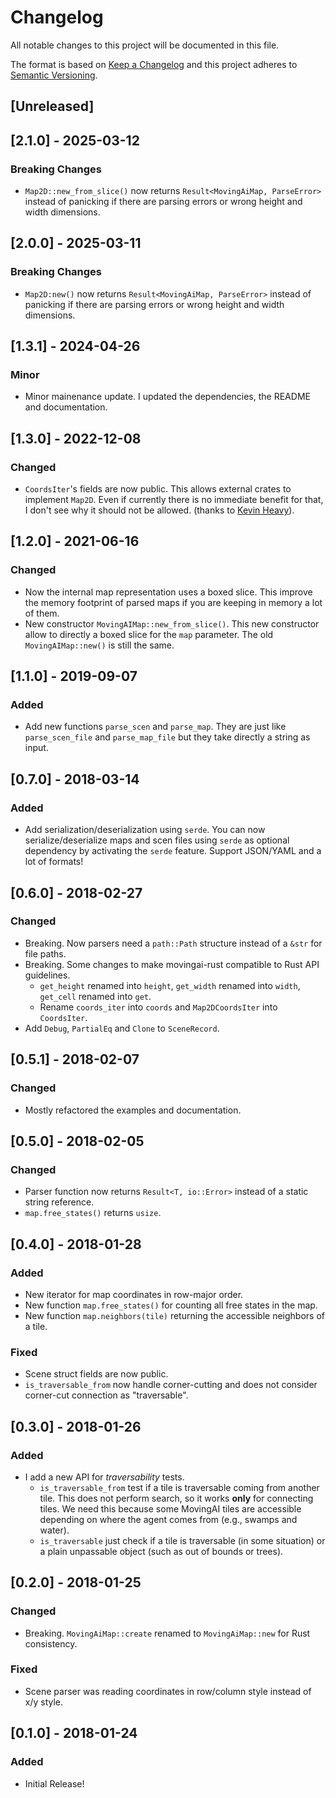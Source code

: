 # Changelog

All notable changes to this project will be documented in this file.

The format is based on [Keep a Changelog](http://keepachangelog.com/en/1.0.0/)
and this project adheres to [Semantic Versioning](http://semver.org/spec/v2.0.0.html).

## [Unreleased]

## [2.1.0] - 2025-03-12

### Breaking Changes

- `Map2D::new_from_slice()` now returns `Result<MovingAiMap, ParseError>` instead of panicking if there are parsing errors or wrong height and width dimensions.

## [2.0.0] - 2025-03-11

### Breaking Changes

- `Map2D:new()` now returns `Result<MovingAiMap, ParseError>` instead of panicking if there are parsing errors or wrong height and width dimensions.

## [1.3.1] - 2024-04-26

### Minor

- Minor mainenance update. I updated the dependencies, the README and documentation.

## [1.3.0] - 2022-12-08

### Changed

- `CoordsIter`'s fields are now public. This allows external crates to implement `Map2D`. Even if currently there is no immediate benefit for that, I don't see why it should not be allowed. (thanks to [Kevin Heavy](https://github.com/kevinheavey)).

## [1.2.0] - 2021-06-16

### Changed

- Now the internal map representation uses a boxed slice. This improve the memory footprint of parsed maps if you are keeping in memory a lot of them.
- New constructor `MovingAIMap::new_from_slice()`. This new constructor allow to directly a boxed slice for the `map` parameter. The old `MovingAIMap::new()` is still the same.

## [1.1.0] - 2019-09-07

### Added

- Add new functions `parse_scen` and `parse_map`. They are just like `parse_scen_file` and `parse_map_file` but they take directly a string as input.

## [0.7.0] - 2018-03-14

### Added

- Add serialization/deserialization using `serde`. You can now serialize/deserialize maps and scen files using `serde` as optional dependency by activating the `serde` feature. Support JSON/YAML and a lot of formats!

## [0.6.0] - 2018-02-27

### Changed

- Breaking. Now parsers need a `path::Path` structure instead of a `&str` for file paths.
- Breaking. Some changes to make movingai-rust compatible to Rust API guidelines.
  - `get_height` renamed into `height`, `get_width` renamed into `width`, `get_cell` renamed into `get`.
  - Rename `coords_iter` into `coords` and `Map2DCoordsIter` into `CoordsIter`.
- Add `Debug`, `PartialEq` and `Clone` to `SceneRecord`.

## [0.5.1] - 2018-02-07

### Changed

- Mostly refactored the examples and documentation.

## [0.5.0] - 2018-02-05

### Changed

- Parser function now returns `Result<T, io::Error>` instead of a static string reference.
- `map.free_states()` returns `usize`.

## [0.4.0] - 2018-01-28

### Added

- New iterator for map coordinates in row-major order.
- New function `map.free_states()` for counting all free states in the map.
- New function `map.neighbors(tile)` returning the accessible neighbors of a tile.

### Fixed

- Scene struct fields are now public.
- `is_traversable_from` now handle corner-cutting and does not consider corner-cut connection as "traversable".

## [0.3.0] - 2018-01-26

### Added

- I add a new API for _traversability_ tests.
  - `is_traversable_from` test if a tile is traversable coming from another tile. This does not perform search, so it works **only** for connecting tiles. We need this because some MovingAI tiles are accessible depending on where the agent comes from (e.g., swamps and water).
  - `is_traversable` just check if a tile is traversable (in some situation) or a plain unpassable object (such as out of bounds or trees).

## [0.2.0] - 2018-01-25

### Changed

- Breaking. `MovingAiMap::create` renamed to `MovingAiMap::new` for Rust consistency.

### Fixed

- Scene parser was reading coordinates in row/column style instead of x/y style.

## [0.1.0] - 2018-01-24

### Added

- Initial Release!
